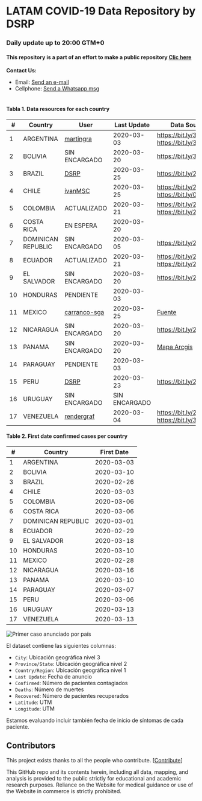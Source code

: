 # LATAM COVID-19 Data Repository by DSRP

### Daily update up to 20:00 GTM+0

#### This repository is a part of an effort to make a public repository [Clic here](<[pablo.diazv@pucp.edu.pe](https://www.notion.so/covid19dsrp/Per-Covid19-20068e871337453f93172b7b52e83261)>)

<b>Contact Us: </b><br>

- Email: [Send an e-mail](pablo.diazv@pucp.edu.pe)
- Cellphone: [Send a Whatsapp msg](https://api.whatsapp.com/send?phone=51938438089&text=Hi,%20I%27m%20comming%20from%20Github)
  <br><br>

#### Tabla 1. Data resources for each country

| #   | Country            | User                                                            | Last Update   | Data Sources                                                                                                         |
| --- | ------------------ | --------------------------------------------------------------- | ------------- | -------------------------------------------------------------------------------------------------------------------- |
| 1   | ARGENTINA          | [martingra](https://github.com/martingra)                       | 2020-03-03    | https://bit.ly/3aabv0y https://bit.ly/394NsPy                                                                        |
| 2   | BOLIVIA            | SIN ENCARGADO                                                   | 2020-03-20    | https://bit.ly/3bh1qz6                                                                                               |
| 3   | BRAZIL             | [DSRP](https://github.com/DataScienceResearchPeru)              | 2020-03-25    | https://bit.ly/2WuChNd                                                                                               |
| 4   | CHILE              | [ivanMSC](https://github.com/ivanMSC)                           | 2020-03-25    | https://bit.ly/2xWXhlH https://bit.ly/02Jg6JDf                                                                       |
| 5   | COLOMBIA           | ACTUALIZADO                                                     | 2020-03-21    | https://bit.ly/2xkYD9k https://bit.ly/2UsSu2U                                                                        |
| 6   | COSTA RICA         | EN ESPERA                                                       | 2020-03-20    |
| 7   | DOMINICAN REPUBLIC | SIN ENCARGADO                                                   | 2020-03-05    | https://bit.ly/2J2aBHM                                                                                               |
| 8   | ECUADOR            | ACTUALIZADO                                                     | 2020-03-21    | https://bit.ly/2J3ompB https://bit.ly/2UsK2R7                                                                        |
| 9   | EL SALVADOR        | SIN ENCARGADO                                                   | 2020-03-20    | https://bit.ly/2U7N7Hm                                                                                               |
| 10  | HONDURAS           | PENDIENTE                                                       | 2020-03-03    |
| 11  | MEXICO             | [carranco-sga](https://github.com/carranco-sga/Mexico-COVID-19) | 2020-03-25    | [Fuente](https://www.gob.mx/salud/documentos/informacion-internacional-y-nacional-sobre-nuevo-coronavirus-2019-ncov) |
| 12  | NICARAGUA          | SIN ENCARGADO                                                   | 2020-03-20    | https://bit.ly/2QQNfJB                                                                                               |
| 13  | PANAMA             | SIN ENCARGADO                                                   | 2020-03-20    | [Mapa Arcgis](https://geosocial.maps.arcgis.com/apps/opsdashboard/index.html#/2c6e932c690d467b85375af52b614472)      |
| 14  | PARAGUAY           | PENDIENTE                                                       | 2020-03-03    |
| 15  | PERU               | [DSRP](https://github.com/DataScienceResearchPeru)              | 2020-03-23    | https://bit.ly/2J5Wnpj                                                                                               |
| 16  | URUGUAY            | SIN ENCARGADO                                                   | SIN ENCARGADO |
| 17  | VENEZUELA          | [rendergraf](https://github.com/rendergraf)                     | 2020-03-04    | https://bit.ly/2J3E0Br https://bit.ly/3acdykY                                                                        |

#### Table 2. First date confirmed cases per country

| #   | Country            | First Date |
| --- | ------------------ | ---------- |
| 1   | ARGENTINA          | 2020-03-03 |
| 2   | BOLIVIA            | 2020-03-10 |
| 3   | BRAZIL             | 2020-02-26 |
| 4   | CHILE              | 2020-03-03 |
| 5   | COLOMBIA           | 2020-03-06 |
| 6   | COSTA RICA         | 2020-03-06 |
| 7   | DOMINICAN REPUBLIC | 2020-03-01 |
| 8   | ECUADOR            | 2020-02-29 |
| 9   | EL SALVADOR        | 2020-03-18 |
| 10  | HONDURAS           | 2020-03-10 |
| 11  | MEXICO             | 2020-02-28 |
| 12  | NICARAGUA          | 2020-03-16 |
| 13  | PANAMA             | 2020-03-10 |
| 14  | PARAGUAY           | 2020-03-07 |
| 15  | PERU               | 2020-03-06 |
| 16  | URUGUAY            | 2020-03-13 |
| 17  | VENEZUELA          | 2020-03-13 |

![Primer caso anunciado por país](https://imgur.com/uurPLNl.jpg)

El dataset contiene las siguientes columnas:

- `City`: Ubicación geográfica nivel 3
- `Province/State`: Ubicación geográfica nivel 2
- `Country/Region`: Ubicación geográfica nivel 1
- `Last Update`: Fecha de anuncio
- `Confirmed`: Número de pacientes contagiados
- `Deaths`: Número de muertes
- `Recovered`: Número de pacientes recuperados
- `Latitude`: UTM
- `Longitude`: UTM

Estamos evaluando incluir también fecha de inicio de síntomas de cada paciente.

## Contributors

This project exists thanks to all the people who contribute. [[Contribute](.github/CONTRIBUTING.md)]



This GitHub repo and its contents herein, including all data, mapping, and analysis is provided to the public strictly for educational and academic research purposes. Reliance on the Website for medical guidance or use of the Website in commerce is strictly prohibited.
